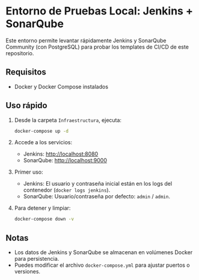 # Entorno de Pruebas Local: Jenkins + SonarQube

Este entorno permite levantar rápidamente Jenkins y SonarQube Community (con PostgreSQL) para probar los templates de CI/CD de este repositorio.

## Requisitos

- Docker y Docker Compose instalados

## Uso rápido

1. Desde la carpeta `Infraestructura`, ejecuta:

   ```sh
   docker-compose up -d
   ```

2. Accede a los servicios:

   - Jenkins: [http://localhost:8080](http://localhost:8080)
   - SonarQube: [http://localhost:9000](http://localhost:9000)

3. Primer uso:

   - Jenkins: El usuario y contraseña inicial están en los logs del contenedor (`docker logs jenkins`).
   - SonarQube: Usuario/contraseña por defecto: `admin` / `admin`.

4. Para detener y limpiar:

   ```sh
   docker-compose down -v
   ```

## Notas

- Los datos de Jenkins y SonarQube se almacenan en volúmenes Docker para persistencia.
- Puedes modificar el archivo `docker-compose.yml` para ajustar puertos o versiones.
